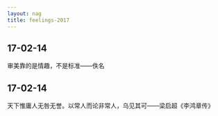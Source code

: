 ```yaml
---
layout: nag
title: feelings-2017
---
```


## 17-02-14

审美靠的是情趣，不是标准——佚名

## 17-02-14

天下惟庸人无咎无誉。以常人而论非常人，乌见其可——梁启超《李鸿章传》
